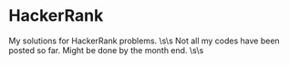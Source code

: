 # HackerRank

My solutions for HackerRank problems. \s\s
Not all my codes have been posted so far. Might be done by the month end. \s\s
